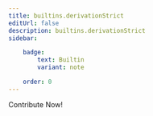 ```yaml
---
title: builtins.derivationStrict
editUrl: false
description: builtins.derivationStrict
sidebar:

    badge:
        text: Builtin
        variant: note

    order: 0
---
```


Contribute Now!



